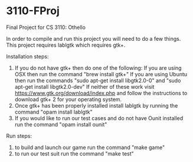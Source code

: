 # 3110-FProj
Final Project for CS 3110: Othello

In order to compile and run this project you will need to do a few things. 
This project requires lablgtk which requires gtk+. 

Installation steps:

1) If you do not have gtk+ then do one of the following:
  If you are using OSX then run the command "brew install gtk+" 
  If you are using Ubuntu then run the commands 
  "sudo apt-get install libgtk2.0-0" and "sudo apt-get install libgtk2.0-dev"
  If neither of these work visit https://www.gtk.org/download/index.php and follow
  the instructions to download gtk+ 2 for your operating system.
2) Once gtk+ has been properly installed install lablgtk by running the command
  "opam install lablgtk"
3) If you would like to run our test cases and do not have Ounit installed
  run the command "opam install ounit"

Run steps:
1) to build and launch our game run the command "make game"
2) to run our test suit run the command "make test"
